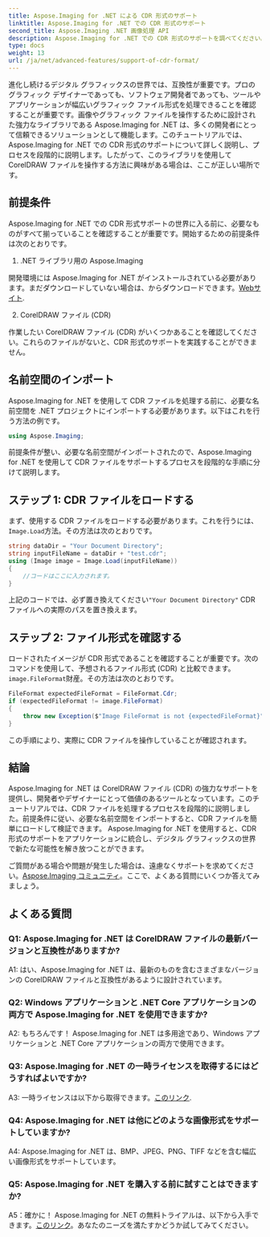 ```yaml
---
title: Aspose.Imaging for .NET による CDR 形式のサポート
linktitle: Aspose.Imaging for .NET での CDR 形式のサポート
second_title: Aspose.Imaging .NET 画像処理 API
description: Aspose.Imaging for .NET での CDR 形式のサポートを調べてください。 CorelDRAW ファイルをロードして検証するためのステップバイステップ ガイド。開発者やデザイナーに最適です。
type: docs
weight: 13
url: /ja/net/advanced-features/support-of-cdr-format/
---
```

進化し続けるデジタル グラフィックスの世界では、互換性が重要です。プロのグラフィック デザイナーであっても、ソフトウェア開発者であっても、ツールやアプリケーションが幅広いグラフィック ファイル形式を処理できることを確認することが重要です。画像やグラフィック ファイルを操作するために設計された強力なライブラリである Aspose.Imaging for .NET は、多くの開発者にとって信頼できるソリューションとして機能します。このチュートリアルでは、Aspose.Imaging for .NET での CDR 形式のサポートについて詳しく説明し、プロセスを段階的に説明します。したがって、このライブラリを使用して CorelDRAW ファイルを操作する方法に興味がある場合は、ここが正しい場所です。

## 前提条件

Aspose.Imaging for .NET での CDR 形式サポートの世界に入る前に、必要なものがすべて揃っていることを確認することが重要です。開始するための前提条件は次のとおりです。

1. .NET ライブラリ用の Aspose.Imaging

開発環境には Aspose.Imaging for .NET がインストールされている必要があります。まだダウンロードしていない場合は、からダウンロードできます。[Webサイト](https://releases.aspose.com/imaging/net/).

2. CorelDRAW ファイル (CDR)

作業したい CorelDRAW ファイル (CDR) がいくつかあることを確認してください。これらのファイルがないと、CDR 形式のサポートを実践することができません。

## 名前空間のインポート

Aspose.Imaging for .NET を使用して CDR ファイルを処理する前に、必要な名前空間を .NET プロジェクトにインポートする必要があります。以下はこれを行う方法の例です。

```csharp
using Aspose.Imaging;
```

前提条件が整い、必要な名前空間がインポートされたので、Aspose.Imaging for .NET を使用して CDR ファイルをサポートするプロセスを段階的な手順に分けて説明します。

## ステップ 1: CDR ファイルをロードする

まず、使用する CDR ファイルをロードする必要があります。これを行うには、`Image.Load`方法。その方法は次のとおりです。

```csharp
string dataDir = "Your Document Directory";
string inputFileName = dataDir + "test.cdr";
using (Image image = Image.Load(inputFileName))
{
    //コードはここに入力されます。
}
```

上記のコードでは、必ず置き換えてください`"Your Document Directory"` CDR ファイルへの実際のパスを置き換えます。

## ステップ 2: ファイル形式を確認する

ロードされたイメージが CDR 形式であることを確認することが重要です。次のコマンドを使用して、予想されるファイル形式 (CDR) と比較できます。`image.FileFormat`財産。その方法は次のとおりです。

```csharp
FileFormat expectedFileFormat = FileFormat.Cdr;
if (expectedFileFormat != image.FileFormat)
{
    throw new Exception($"Image FileFormat is not {expectedFileFormat}");
}
```

この手順により、実際に CDR ファイルを操作していることが確認されます。

## 結論

Aspose.Imaging for .NET は CorelDRAW ファイル (CDR) の強力なサポートを提供し、開発者やデザイナーにとって価値のあるツールとなっています。このチュートリアルでは、CDR ファイルを処理するプロセスを段階的に説明しました。前提条件に従い、必要な名前空間をインポートすると、CDR ファイルを簡単にロードして検証できます。 Aspose.Imaging for .NET を使用すると、CDR 形式のサポートをアプリケーションに統合し、デジタル グラフィックスの世界で新たな可能性を解き放つことができます。

ご質問がある場合や問題が発生した場合は、遠慮なくサポートを求めてください。[Aspose.Imaging コミュニティ](https://forum.aspose.com/)。ここで、よくある質問にいくつか答えてみましょう。

## よくある質問

### Q1: Aspose.Imaging for .NET は CorelDRAW ファイルの最新バージョンと互換性がありますか?

A1: はい、Aspose.Imaging for .NET は、最新のものを含むさまざまなバージョンの CorelDRAW ファイルと互換性があるように設計されています。

### Q2: Windows アプリケーションと .NET Core アプリケーションの両方で Aspose.Imaging for .NET を使用できますか?

A2: もちろんです！ Aspose.Imaging for .NET は多用途であり、Windows アプリケーションと .NET Core アプリケーションの両方で使用できます。

### Q3: Aspose.Imaging for .NET の一時ライセンスを取得するにはどうすればよいですか?

 A3: 一時ライセンスは以下から取得できます。[このリンク](https://purchase.aspose.com/temporary-license/).

### Q4: Aspose.Imaging for .NET は他にどのような画像形式をサポートしていますか?

A4: Aspose.Imaging for .NET は、BMP、JPEG、PNG、TIFF などを含む幅広い画像形式をサポートしています。

### Q5: Aspose.Imaging for .NET を購入する前に試すことはできますか?

 A5：確かに！ Aspose.Imaging for .NET の無料トライアルは、以下から入手できます。[このリンク](https://releases.aspose.com/)。あなたのニーズを満たすかどうか試してみてください。